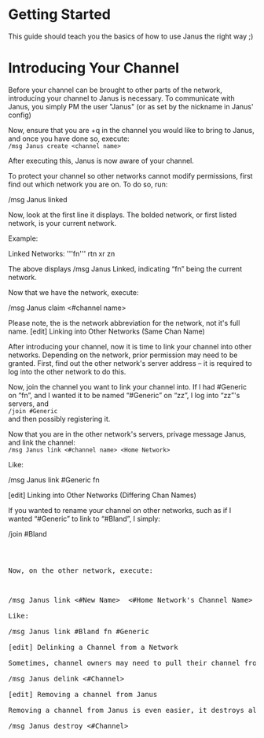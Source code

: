 Getting Started
================

This guide should teach you the basics of how to use Janus the right way ;)


Introducing Your Channel
========================

Before your channel can be brought to other parts of the network, introducing your channel to Janus is necessary. To communicate with Janus, you simply PM the user "Janus" (or as set by the nickname in Janus' config)

Now, ensure that you are +q in the channel you would like to bring to Janus, and once you have done so, execute:  
`/msg Janus create <channel name>`

After executing this, Janus is now aware of your channel.

To protect your channel so other networks cannot modify permissions, first find out which network you are on. To do so, run:

/msg Janus linked

Now, look at the first line it displays. The bolded network, or first listed network, is your current network.

Example:

Linked Networks:	'''fn'''		rtn xr zn   

The above displays /msg Janus Linked, indicating “fn” being the current network.

Now that we have the network, execute:

/msg Janus claim <#channel name> <Home Network>

Please note, the <Home Network> is the network abbreviation for the network, not it's full name.
[edit] Linking into Other Networks (Same Chan Name)

After introducing your channel, now it is time to link your channel into other networks. Depending on the network, prior permission may need to be granted. First, find out the other network's server address – it is required to log into the other network to do this.

Now, join the channel you want to link your channel into. If I had #Generic on “fn”, and I wanted it to be named “#Generic” on “zz”, I log into “zz”'s servers, and  
`/join #Generic`  
and then possibly registering it.

Now that you are in the other network's servers, privage message Janus, and link the channel:  
`/msg Janus link <#channel name> <Home Network>`

Like:

/msg Janus link #Generic fn

[edit] Linking into Other Networks (Differing Chan Names)

If you wanted to rename your channel on other networks, such as if I wanted “#Generic” to link to “#Bland”, I simply:

/join #Bland<pre>

Now, on the other network, execute:
<pre>/msg Janus link <#New Name> <Home Network> <#Home Network's Channel Name>

Like:

/msg Janus link #Bland fn #Generic

[edit] Delinking a Channel from a Network

Sometimes, channel owners may need to pull their channel from a certain network. From the home network, simply run:

/msg Janus delink <#Channel> <Home Network>

[edit] Removing a channel from Janus

Removing a channel from Janus is even easier, it destroys all links. To recreate the links, you must re-create it, and re-link it again.

/msg Janus destroy <#Channel>